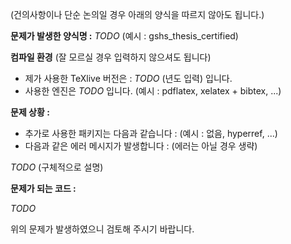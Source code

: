 ﻿(건의사항이나 단순 논의일 경우 아래의 양식을 따르지 않아도 됩니다.)

**문제가 발생한 양식명 :** _TODO_ (예시 : gshs_thesis_certified)

**컴파일 환경**
(잘 모르실 경우 입력하지 않으셔도 됩니다)

- 제가 사용한 TeXlive 버전은 : _TODO_ (년도 입력) 입니다.
- 사용한 엔진은 _TODO_ 입니다. (예시 : pdflatex, xelatex + bibtex, ...)

**문제 상황 :** 

- 추가로 사용한 패키지는 다음과 같습니다 : (예시 : 없음, hyperref, ...)
- 다음과 같은 에러 메시지가 발생합니다 : (에러는 아닐 경우 생략)

_TODO_ (구체적으로 설명)

**문제가 되는 코드 :**

_TODO_


위의 문제가 발생하였으니 검토해 주시기 바랍니다.